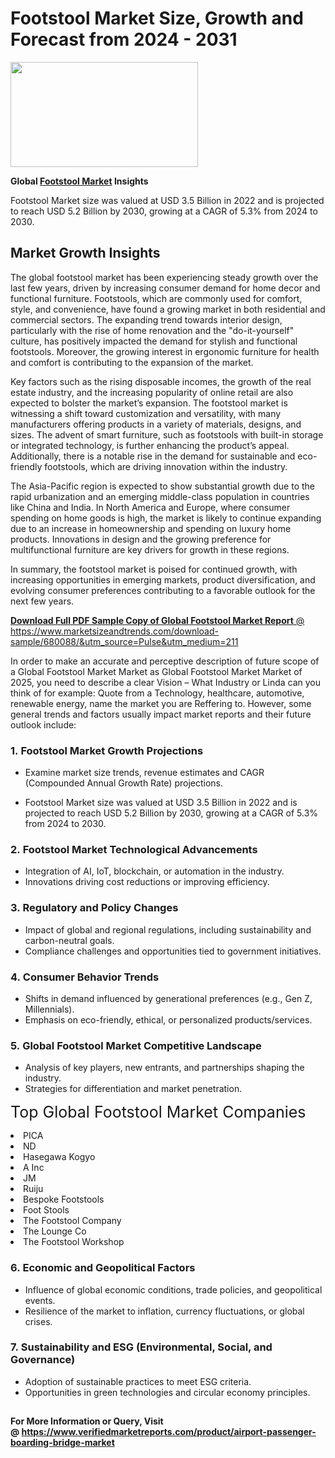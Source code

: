 <H1>Footstool Market Size, Growth and Forecast from 2024 - 2031</H1><img class="aligncenter size-medium wp-image-584254" src="https://thirdeyenews.in/wp-content/uploads/2024/09/Global-Market-Research-300x168.jpeg" alt="" width="300" height="168" /><p><strong>Global&nbsp;<a href="https://www.marketsizeandtrends.com/download-sample/680088/&amp;utm_source=Pulse&amp;utm_medium=211">Footstool Market</a> Insights</strong></p><p>Footstool Market size was valued at USD 3.5 Billion in 2022 and is projected to reach USD 5.2 Billion by 2030, growing at a CAGR of 5.3% from 2024 to 2030.</p><p><h2>Market Growth Insights</h2> <p>The global footstool market has been experiencing steady growth over the last few years, driven by increasing consumer demand for home decor and functional furniture. Footstools, which are commonly used for comfort, style, and convenience, have found a growing market in both residential and commercial sectors. The expanding trend towards interior design, particularly with the rise of home renovation and the "do-it-yourself" culture, has positively impacted the demand for stylish and functional footstools. Moreover, the growing interest in ergonomic furniture for health and comfort is contributing to the expansion of the market.</p> <p><a href="#"></a></p> <p>Key factors such as the rising disposable incomes, the growth of the real estate industry, and the increasing popularity of online retail are also expected to bolster the market’s expansion. The footstool market is witnessing a shift toward customization and versatility, with many manufacturers offering products in a variety of materials, designs, and sizes. The advent of smart furniture, such as footstools with built-in storage or integrated technology, is further enhancing the product’s appeal. Additionally, there is a notable rise in the demand for sustainable and eco-friendly footstools, which are driving innovation within the industry.</p> <p>The Asia-Pacific region is expected to show substantial growth due to the rapid urbanization and an emerging middle-class population in countries like China and India. In North America and Europe, where consumer spending on home goods is high, the market is likely to continue expanding due to an increase in homeownership and spending on luxury home products. Innovations in design and the growing preference for multifunctional furniture are key drivers for growth in these regions.</p> <p>In summary, the footstool market is poised for continued growth, with increasing opportunities in emerging markets, product diversification, and evolving consumer preferences contributing to a favorable outlook for the next few years.</p> <p><a href="#"></p><p><span class=""><strong>Download Full PDF Sample Copy of Global Footstool Market Report</strong> @ <a href="https://www.marketsizeandtrends.com/download-sample/680088/&amp;utm_source=Pulse&amp;utm_medium=211" target="_blank">https://www.marketsizeandtrends.com/download-sample/680088/&amp;utm_source=Pulse&amp;utm_medium=211</a></span></p><p>In order to make an accurate and perceptive description of future scope of a Global&nbsp;Footstool Market Market as Global&nbsp;Footstool Market Market of 2025, you need to describe a clear Vision &ndash; What Industry or Linda can you think of for example: Quote from a Technology, healthcare, automotive, renewable energy, name the market you are Reffering to. However, some general trends and factors usually impact market reports and their future outlook include:</p><h3>1.&nbsp;<strong>Footstool Market Growth Projections</strong></h3><ul><li>Examine market size trends, revenue estimates and CAGR (Compounded Annual Growth Rate) projections.</li><li><p>Footstool Market size was valued at USD 3.5 Billion in 2022 and is projected to reach USD 5.2 Billion by 2030, growing at a CAGR of 5.3% from 2024 to 2030.</p></li></ul><h3>2.&nbsp;<strong>Footstool Market Technological Advancements</strong></h3><ul><li>Integration of AI, IoT, blockchain, or automation in the industry.</li><li>Innovations driving cost reductions or improving efficiency.</li></ul><h3>3.&nbsp;<strong>Regulatory and Policy Changes</strong></h3><ul><li>Impact of global and regional regulations, including sustainability and carbon-neutral goals.</li><li>Compliance challenges and opportunities tied to government initiatives.</li></ul><h3>4.&nbsp;<strong>Consumer Behavior Trends</strong></h3><ul><li>Shifts in demand influenced by generational preferences (e.g., Gen Z, Millennials).</li><li>Emphasis on eco-friendly, ethical, or personalized products/services.</li></ul><h3>5.&nbsp;<strong>Global Footstool Market Competitive Landscape</strong></h3><ul><li>Analysis of key players, new entrants, and partnerships shaping the industry.</li><li>Strategies for differentiation and market penetration.</li></ul><p data-pm-slice="1 1 []"><span style="color: inherit; font-family: inherit; font-size: 25px;">Top Global Footstool Market Companies</span></p><div class="" data-test-id=""><p><li>PICA</li><li> ND</li><li> Hasegawa Kogyo</li><li> A Inc</li><li> JM</li><li> Ruiju</li><li> Bespoke Footstools</li><li> Foot Stools</li><li> The Footstool Company</li><li> The Lounge Co</li><li> The Footstool Workshop</li></p></div><h3>6.&nbsp;<strong>Economic and Geopolitical Factors</strong></h3><ul><li>Influence of global economic conditions, trade policies, and geopolitical events.</li><li>Resilience of the market to inflation, currency fluctuations, or global crises.</li></ul><h3>7.&nbsp;<strong>Sustainability and ESG (Environmental, Social, and Governance)</strong></h3><ul><li>Adoption of sustainable practices to meet ESG criteria.</li><li>Opportunities in green technologies and circular economy principles.</li></ul><h2><strong style="font-size: 14px;">For More Information or Query, Visit @&nbsp;</strong><a style="background-color: #ffffff; font-size: 14px;" href="https://www.marketsizeandtrends.com/report/footstool-market/" target="_blank">https://www.verifiedmarketreports.com/product/airport-passenger-boarding-bridge-market</a></h2>

